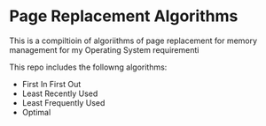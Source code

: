 # Page Replacement Algorithms 

This is a compiltioin of algoriithms of page replacement for memory management for my Operating System requirementi

This repo includes the followng algorithms:
- First In First Out
- Least Recently Used
- Least Frequently Used
- Optimal 
